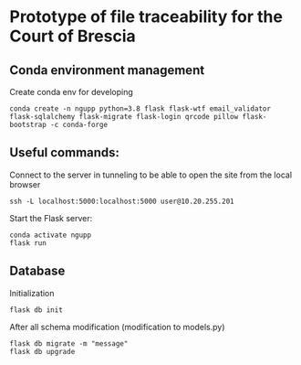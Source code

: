 # Prototype of file traceability for the Court of Brescia

## Conda environment management


Create conda env for developing
```console
conda create -n ngupp python=3.8 flask flask-wtf email_validator flask-sqlalchemy flask-migrate flask-login qrcode pillow flask-bootstrap -c conda-forge
```


## Useful commands:

Connect to the server in tunneling to be able to open the site from the local browser
```console
ssh -L localhost:5000:localhost:5000 user@10.20.255.201
```



Start the Flask server:
```console
conda activate ngupp
flask run
```


## Database
Initialization
```console
flask db init
```

After all schema modification (modification to models.py)
```console
flask db migrate -m "message"
flask db upgrade
```

